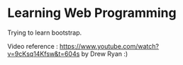 # Learning Web Programming

 Trying to learn bootstrap.

 Video reference : https://www.youtube.com/watch?v=9cKsq14Kfsw&t=604s by Drew Ryan :)
 
